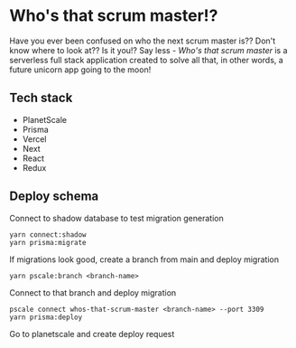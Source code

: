 # Who's that scrum master!?

Have you ever been confused on who the next scrum master is?? Don't know where to look at?? Is it you!? Say less - _Who's that scrum master_ is a serverless full stack application created to solve all that, in other words, a future unicorn app going to the moon!

## Tech stack

-   PlanetScale
-   Prisma
-   Vercel
-   Next
-   React
-   Redux

## Deploy schema

Connect to shadow database to test migration generation

```
yarn connect:shadow
yarn prisma:migrate
```

If migrations look good, create a branch from main and deploy migration

```
yarn pscale:branch <branch-name>
```

Connect to that branch and deploy migration

```
pscale connect whos-that-scrum-master <branch-name> --port 3309
yarn prisma:deploy
```

Go to planetscale and create deploy request
